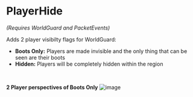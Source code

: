 # PlayerHide
*(Requires WorldGuard and PacketEvents)*

Adds 2 player visibilty flags for WorldGuard:
- **Boots Only:** Players are made invisible and the only thing that can be seen are their boots
- **Hidden:** Players will be completely hidden within the region

<br>

**2 Player perspectives of Boots Only**
![image](https://github.com/CoolDCB/PlayerHide/assets/55620516/ccef256c-fd0c-49a2-8d0e-f9e28be356b0)
